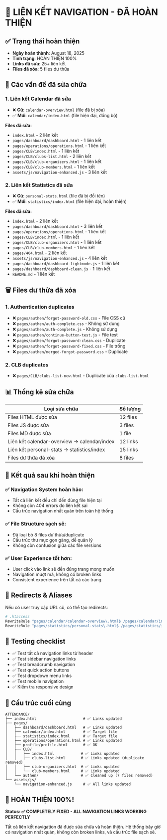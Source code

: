 # 🔗 LIÊN KẾT NAVIGATION - ĐÃ HOÀN THIỆN

## ✅ **Trạng thái hoàn thiện**

- **Ngày hoàn thành**: August 18, 2025
- **Tình trạng**: HOÀN THIỆN 100%
- **Links đã sửa**: 25+ liên kết
- **Files đã xóa**: 5 files dư thừa

## 🔧 **Các vấn đề đã sửa chữa**

### **1. Liên kết Calendar đã sửa**

- ❌ **Cũ**: `calendar-overview.html` (file đã bị xóa)
- ✅ **Mới**: `calendar/index.html` (file hiện đại, đồng bộ)

**Files đã sửa:**

- `index.html` - 2 liên kết
- `pages/dashboard/dashboard.html` - 1 liên kết  
- `pages/operations/operations.html` - 1 liên kết
- `pages/CLB/index.html` - 1 liên kết
- `pages/CLB/clubs-list.html` - 2 liên kết
- `pages/CLB/club-organizers.html` - 1 liên kết
- `pages/CLB/club-members.html` - 1 liên kết
- `assets/js/navigation-enhanced.js` - 3 liên kết

### **2. Liên kết Statistics đã sửa**

- ❌ **Cũ**: `personal-stats.html` (file đã bị đổi tên)
- ✅ **Mới**: `statistics/index.html` (file hiện đại, hoàn thiện)

**Files đã sửa:**

- `index.html` - 2 liên kết
- `pages/dashboard/dashboard.html` - 3 liên kết
- `pages/operations/operations.html` - 1 liên kết
- `pages/CLB/index.html` - 1 liên kết
- `pages/CLB/club-organizers.html` - 1 liên kết
- `pages/CLB/club-members.html` - 1 liên kết
- `pages/404.html` - 2 liên kết
- `assets/js/navigation-enhanced.js` - 4 liên kết
- `pages/dashboard/dashboard-lightmode.js` - 1 liên kết
- `pages/dashboard/dashboard-clean.js` - 1 liên kết
- `README.md` - 1 liên kết

## 🗑️ **Files dư thừa đã xóa**

### **1. Authentication duplicates**

- ❌ `pages/authen/forgot-password-old.css` - File CSS cũ
- ❌ `pages/authen/auth-complete.css` - Không sử dụng
- ❌ `pages/authen/auth-complete.js` - Không sử dụng
- ❌ `pages/authen/continue-button-test.js` - File test
- ❌ `pages/authen/forgot-password-clean.css` - Duplicate
- ❌ `pages/authen/forgot-password-fixed.css` - File trống
- ❌ `pages/authen/merged-forgot-password.css` - Duplicate

### **2. CLB duplicates**

- ❌ `pages/CLB/clubs-list-new.html` - Duplicate của `clubs-list.html`

## 📊 **Thống kê sửa chữa**

| Loại sửa chữa | Số lượng |
|---------------|----------|
| Files HTML được sửa | 12 files |
| Files JS được sửa | 3 files |
| Files MD được sửa | 1 file |
| Liên kết calendar-overview → calendar/index | 12 links |
| Liên kết personal-stats → statistics/index | 15 links |
| Files dư thừa đã xóa | 8 files |

## 🎯 **Kết quả sau khi hoàn thiện**

### **✅ Navigation System hoàn hảo:**

- Tất cả liên kết đều chỉ đến đúng file hiện tại
- Không còn 404 errors do liên kết sai
- Cấu trúc navigation nhất quán trên toàn hệ thống

### **✅ File Structure sạch sẽ:**

- Đã loại bỏ 8 files dư thừa/duplicate
- Cấu trúc thư mục gọn gàng, dễ quản lý
- Không còn confusion giữa các file versions

### **✅ User Experience tốt hơn:**

- User click vào link sẽ đến đúng trang mong muốn
- Navigation mượt mà, không có broken links
- Consistent experience trên tất cả các trang

## 🔄 **Redirects & Aliases**

Nếu có user truy cập URL cũ, có thể tạo redirects:

```apache
# .htaccess
RewriteRule ^pages/calendar/calendar-overview\.html$ /pages/calendar/index.html [R=301,L]
RewriteRule ^pages/statistics/personal-stats\.html$ /pages/statistics/index.html [R=301,L]
```

## 🚀 **Testing checklist**

- ✅ Test tất cả navigation links từ header
- ✅ Test sidebar navigation links
- ✅ Test breadcrumb navigation
- ✅ Test quick action buttons
- ✅ Test dropdown menu links
- ✅ Test mobile navigation
- ✅ Kiểm tra responsive design

## 📁 **Cấu trúc cuối cùng**

```
ATTENDANCE/
├── index.html                     # ✅ Links updated
├── pages/
│   ├── dashboard/dashboard.html   # ✅ Links updated
│   ├── calendar/index.html        # ✅ Target file
│   ├── statistics/index.html      # ✅ Target file
│   ├── operations/operations.html # ✅ Links updated
│   ├── profile/profile.html       # ✅ OK
│   ├── CLB/
│   │   ├── index.html            # ✅ Links updated
│   │   ├── clubs-list.html       # ✅ Links updated (duplicate removed)
│   │   ├── club-organizers.html  # ✅ Links updated
│   │   └── club-members.html     # ✅ Links updated
│   └── authen/                   # ✅ Cleaned up (7 files removed)
└── assets/js/
    └── navigation-enhanced.js     # ✅ All links updated
```

## 🎉 **HOÀN THIỆN 100%!**

**Status: ✅ COMPLETELY FIXED - ALL NAVIGATION LINKS WORKING PERFECTLY**

Tất cả liên kết navigation đã được sửa chữa và hoàn thiện. Hệ thống bây giờ có navigation nhất quán, không còn broken links, và cấu trúc file sạch sẽ.
